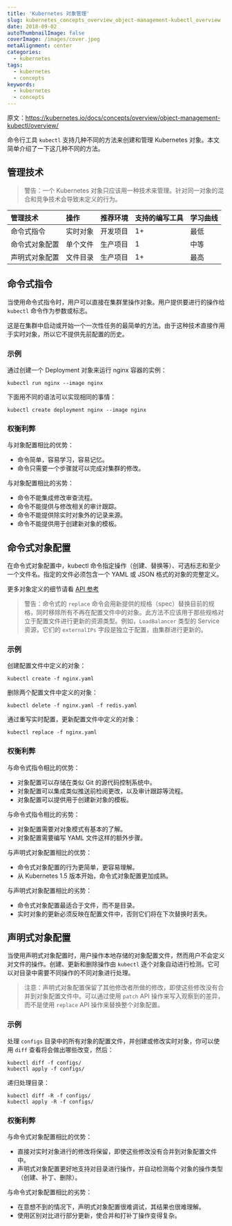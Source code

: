 ```yaml
---
title: 'Kubernetes 对象管理'
slug: kubernetes_concepts_overview_object-management-kubectl_overview
date: 2018-09-02
autoThumbnailImage: false
coverImage: /images/cover.jpeg
metaAlignment: center
categories:
  - kubernetes
tags:
  - kubernetes
  - concepts
keywords:
  - kubernetes
  - concepts
---
```


原文：https://kubernetes.io/docs/concepts/overview/object-management-kubectl/overview/

命令行工具 `kubectl` 支持几种不同的方法来创建和管理 Kubernetes 对象。本文简单介绍了一下这几种不同的方法。

<!--more-->

## 管理技术

> 警告：一个 Kubernetes 对象只应该用一种技术来管理。针对同一对象的混合和竞争技术会导致未定义的行为。

| 管理技术       | 操作     | 推荐环境 | 支持的编写工具 | 学习曲线 |
| :------------- | :------- | :------- | :------------- | :------- |
| 命令式指令     | 实时对象 | 开发项目 | 1+             | 最低     |
| 命令式对象配置 | 单个文件 | 生产项目 | 1              | 中等     |
| 声明式对象配置 | 文件目录 | 生产项目 | 1+             | 最高     |

## 命令式指令

当使用命令式指令时，用户可以直接在集群里操作对象。用户提供要进行的操作给 `kubectl` 命令作为参数或标志。

这是在集群中启动或开始一个一次性任务的最简单的方法。由于这种技术直接作用于实时对象，所以它不提供先前配置的历史。

### 示例

通过创建一个 Deployment 对象来运行 nginx 容器的实例：

```shell
kubectl run nginx --image nginx
```

下面用不同的语法可以实现相同的事情：

```shell
kubectl create deployment nginx --image nginx
```

### 权衡利弊

与对象配置相比的优势：

- 命令简单，容易学习，容易记忆。
- 命令只需要一个步骤就可以完成对集群的修改。

与对象配置相比的劣势：

- 命令不能集成修改审查流程。
- 命令不能提供与修改相关的审计跟踪。
- 命令不能提供除实时对象外的记录来源。
- 命令不能提供用于创建新对象的模板。

## 命令式对象配置

在命令式对象配置中，kubectl 命令指定操作（创建、替换等）、可选标志和至少一个文件名。指定的文件必须包含一个 YAML 或 JSON 格式的对象的完整定义。

更多对象定义的细节请看 [API 参考](https://kubernetes.io/docs/reference/generated/kubernetes-api/v1.11/)

> 警告：命令式的 `replace` 命令会用新提供的规格（spec）替换目前的规格，同时移除所有不再在配置文件中的对象。此方法不应该用于那些规格对立于配置文件进行更新的资源类型。例如，`LoadBalancer` 类型的 Service 资源，它们的 `externalIPs` 字段是独立于配置，由集群进行更新的。

### 示例

创建配置文件中定义的对象：

```shell
kubectl create -f nginx.yaml
```

删除两个配置文件中定义的对象：

```shell
kubectl delete -f nginx.yaml -f redis.yaml
```

通过重写实时配置，更新配置文件中定义的对象：

```shell
kubectl replace -f nginx.yaml
```

### 权衡利弊

与命令式指令相比的优势：

- 对象配置可以存储在类似 Git 的源代码控制系统中。
- 对象配置可以集成类似推送前检阅更改，以及审计跟踪等流程。
- 对象配置可以提供用于创建新对象的模板。

与命令式指令相比的劣势：

- 对象配置需要对对象模式有基本的了解。
- 对象配置需要编写 YAML 文件这样的额外步骤。

与声明式对象配置相比的优势：

- 命令式对象配置的行为更简单，更容易理解。
- 从 Kubernetes 1.5 版本开始，命令式对象配置更加成熟。

与声明式对象配置相比的劣势：

- 命令式对象配置最适合于文件，而不是目录。
- 实时对象的更新必须反映在配置文件中，否则它们将在下次替换时丢失。

## 声明式对象配置

当使用声明式对象配置时，用户操作本地存储的对象配置文件，然而用户不会定义对文件的操作。创建、更新和删除操作由 `kubectl` 逐个对象自动进行检测。它可以对目录中需要不同操作的不同对象进行处理。

> 注意：声明式对象配置保留了其他修改者所做的修改，即使这些修改没有合并到对象配置文件中。可以通过使用 `patch` API 操作来写入观察到的差异，而不是使用 `replace` API 操作来替换整个对象配置。

### 示例

处理 `configs` 目录中的所有对象的配置文件，并创建或修改实时对象，你可以使用 `diff` 查看将会做出哪些改变，然后：

```shell
kubectl diff -f configs/
kubectl apply -f configs/
```

递归处理目录：

```shell
kubectl diff -R -f configs/
kubectl apply -R -f configs/
```

### 权衡利弊

与命令式对象配置相比的优势：

- 直接对实时对象进行的修改将保留，即使这些修改没有合并到对象配置文件中。
- 声明式对象配置更好地支持对目录进行操作，并自动检测每个对象的操作类型（创建、补丁、删除）。

与命令式对象配置相比的劣势：

- 在意想不到的情况下，声明式对象配置很难调试，其结果也很难理解。
- 使用区别对比进行部分更新，使合并和打补丁操作变得复杂。
